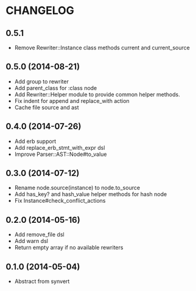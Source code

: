 # CHANGELOG

## 0.5.1

* Remove Rewriter::Instance class methods current and current_source

## 0.5.0 (2014-08-21)

* Add group to rewriter
* Add parent_class for :class node
* Add Rewriter::Helper module to provide common helper methods.
* Fix indent for append and replace_with action
* Cache file source and ast

## 0.4.0 (2014-07-26)

* Add erb support
* Add replace_erb_stmt_with_expr dsl
* Improve Parser::AST::Node#to_value

## 0.3.0 (2014-07-12)

* Rename node.source(instance) to node.to_source
* Add has_key? and hash_value helper methods for hash node
* Fix Instance#check_conflict_actions

## 0.2.0 (2014-05-16)

* Add remove_file dsl
* Add warn dsl
* Return empty array if no available rewriters

## 0.1.0 (2014-05-04)

* Abstract from synvert
